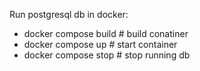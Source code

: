 Run postgresql db in docker:
* docker compose build # build conatiner
* docker compose up # start container
* docker compose stop # stop running db
